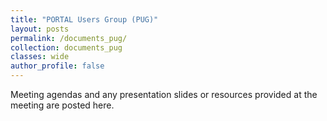 ```yaml
---
title: "PORTAL Users Group (PUG)"
layout: posts
permalink: /documents_pug/
collection: documents_pug
classes: wide
author_profile: false
---
```


Meeting agendas and any presentation slides or resources provided at the meeting are posted here.
